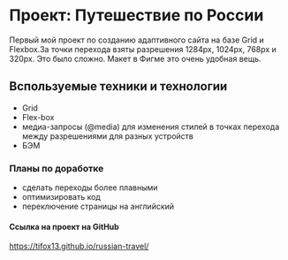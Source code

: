 # Проект: Путешествие по России
Первый мой проект по созданию адаптивного сайта на базе Grid и Flexbox.За точки перехода взяты разрешения 1284px, 1024px, 768px и 320px. Это было сложно. Макет в Фигме это очень удобная вещь.

## Bспользуемые техники и технологии
* Grid
* Flex-box
* медиа-запросы (@media) для изменения стилей в точках перехода между разрешениями для разных устройств
* БЭМ 

### Планы по доработке
* сделать переходы более плавными
* оптимизировать код
* переключение страницы на английский

#### Ссылка на проект на GitHub
https://tifox13.github.io/russian-travel/
